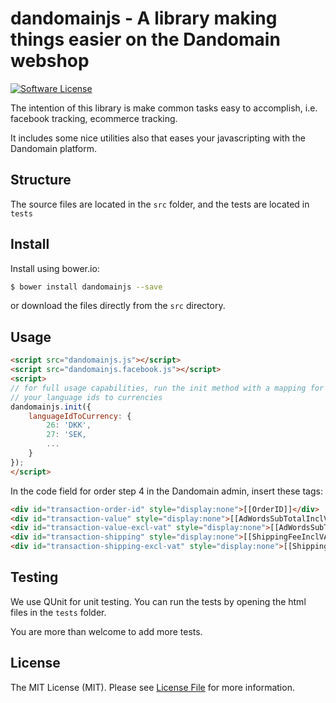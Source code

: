 # dandomainjs - A library making things easier on the Dandomain webshop

[![Software License][ico-license]](LICENSE)

The intention of this library is make common tasks easy to accomplish, i.e. facebook tracking, ecommerce tracking.

It includes some nice utilities also that eases your javascripting with the Dandomain platform.

## Structure
The source files are located in the `src` folder, and the tests are located in `tests`

## Install
Install using bower.io:
``` bash
$ bower install dandomainjs --save
```

or download the files directly from the `src` directory.

## Usage
``` html
<script src="dandomainjs.js"></script>
<script src="dandomainjs.facebook.js"></script>
<script>
// for full usage capabilities, run the init method with a mapping for
// your language ids to currencies
dandomainjs.init({
    languageIdToCurrency: {
        26: 'DKK',
        27: 'SEK,
        ...
    }
});
</script>
```

In the code field for order step 4 in the Dandomain admin, insert these tags:
``` html
<div id="transaction-order-id" style="display:none">[[OrderID]]</div>
<div id="transaction-value" style="display:none">[[AdWordsSubTotalInclVAT]]</div>
<div id="transaction-value-excl-vat" style="display:none">[[AdWordsSubTotalExclVAT]]</div>
<div id="transaction-shipping" style="display:none">[[ShippingFeeInclVAT]]</div>
<div id="transaction-shipping-excl-vat" style="display:none">[[ShippingFeeExclVAT]]</div>
```


## Testing
We use QUnit for unit testing. You can run the tests by opening the html files in the `tests` folder.

You are more than welcome to add more tests.

## License

The MIT License (MIT). Please see [License File](LICENSE.md) for more information.

[ico-license]: https://img.shields.io/badge/license-MIT-brightgreen.svg?style=flat-square